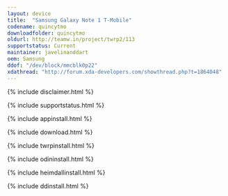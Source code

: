 ```yaml
---
layout: device
title:  "Samsung Galaxy Note 1 T-Mobile"
codename: quincytmo
downloadfolder: quincytmo
oldurl: http://teamw.in/project/twrp2/113
supportstatus: Current
maintainer: javelinanddart
oem: Samsung
ddof: "/dev/block/mmcblk0p22"
xdathread: "http://forum.xda-developers.com/showthread.php?t=1864048"
---
```


{% include disclaimer.html %}

{% include supportstatus.html %}

{% include appinstall.html %}

{% include download.html %}

{% include twrpinstall.html %}

{% include odininstall.html %}

{% include heimdallinstall.html %}

{% include ddinstall.html %}
